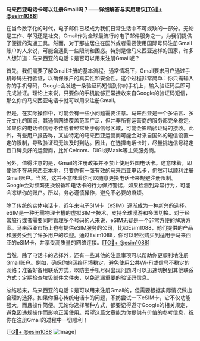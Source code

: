 **马来西亚电话卡可以注册Gmail吗？——详细解答与实用建议[[TG💪+ @esim1088](https://t.me/s/esim1088)]**

在当今数字化的时代，电子邮件已经成为我们日常生活中不可或缺的一部分。无论是工作、学习还是社交，Gmail作为全球最流行的电子邮件服务之一，为我们提供了便捷的沟通工具。然而，对于那些居住在国外或者需要使用国际号码注册Gmail账户的人来说，可能会遇到一些限制和困惑。特别是像马来西亚这样的国家，许多人想知道：马来西亚的电话卡是否可以用来注册Gmail呢？

首先，我们需要了解Gmail注册的基本流程。通常情况下，Gmail要求用户通过手机号码进行验证，以确保账户的真实性和安全性。这个过程非常简单：你只需输入你的手机号码，Google会发送一条验证码短信到你的手机上，输入验证码后即可完成验证。理论上来说，只要你的手机能够正常接收来自Google的验证码短信，那么你的马来西亚电话卡就可以用来注册Gmail。

但是，在实际操作中，可能会有一些小问题需要注意。马来西亚是一个多语言、多元文化的国家，其通信网络覆盖范围广泛，但并非所有运营商的服务都完全稳定。如果你的电话卡信号不佳或者经常处于弱信号区域，可能会影响验证码的接收。此外，有些用户报告称，某些特定的马来西亚运营商可能会对来自国外的短信设置一定的限制，导致验证码无法及时到达。因此，在选择电话卡时，尽量挑选信号稳定且口碑良好的运营商，比如Celcom、DiGi或Maxis等主流服务商。

另外，值得注意的是，Gmail的注册政策并不禁止使用外国电话卡。这意味着，即使你不在马来西亚本地，只要你有一张有效的马来西亚电话卡，仍然可以顺利注册Gmail账户。当然，这并不意味着你可以随意更换电话卡来规避注册限制。Google会对频繁更换设备和电话卡的行为保持警惕，如果检测到异常行为，可能会冻结你的账户。所以，务必谨慎操作，避免不必要的麻烦。

除了传统的实体电话卡，近年来电子SIM卡（eSIM）逐渐成为一种新兴的选择。eSIM是一种无需物理卡槽的虚拟SIM卡技术，支持全球漫游和多国切换。对于经常旅行或者需要同时管理多个号码的人来说，eSIM无疑是一个非常方便的解决方案。马来西亚市场上也有提供eSIM服务的公司，比如Esim1088，他们提供的产品和服务受到了许多用户的欢迎。通过Esim1088，你可以轻松购买到适用于马来西亚的eSIM卡，并享受高质量的网络连接。[[TG💪+ @esim1088](https://t.me/s/esim1088)]

当然，除了电话卡的选择外，还有一些其他的注意事项可以帮助你更顺利地注册Gmail账户。例如，确保你的网络环境稳定，避免使用公共Wi-Fi或信号不稳定的网络；准备好备用联系方式，以防主手机号码出现问题时可以迅速切换到其他联系方式；定期检查垃圾邮件文件夹，以免遗漏重要的验证码信息。

总结起来，马来西亚的电话卡是可以用来注册Gmail的，但需要根据实际情况做出合理的选择。如果你担心传统电话卡的问题，不妨尝试一下eSIM卡，它不仅功能强大，而且操作简便。无论你选择哪种方式，都要记得遵守Google的相关规定，避免因违规操作而影响正常使用。希望这篇文章能为你提供有价值的参考信息，祝你在注册Gmail的过程中一切顺利！

[[TG💪+ @esim1088](https://t.me/s/esim1088) ![Image](https://i.postimg.cc/4NQfJmqS/Snipaste-2025-05-13-00-14-12.png)]